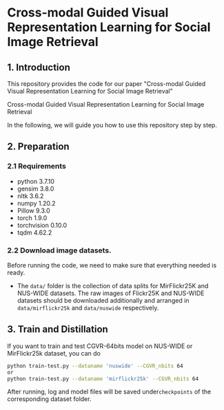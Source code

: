 # Cross-modal Guided Visual Representation Learning for Social Image Retrieval


## 1. Introduction


This repository provides the code for our paper "Cross-modal Guided Visual Representation Learning for Social Image Retrieval"

Cross-modal Guided Visual Representation Learning for Social Image Retrieval


In the following, we will guide you how to use this repository step by step. 

## 2. Preparation

### 2.1 Requirements

- python 3.7.10
- gensim 3.8.0
- nltk 3.6.2
- numpy 1.20.2
- Pillow 9.3.0
- torch 1.9.0
- torchvision 0.10.0
- tqdm 4.62.2


### 2.2 Download image datasets.

Before running the code, we need to make sure that everything needed is ready. 

- The `data/` folder is the collection of data splits for MirFlickr25K and NUS-WIDE datasets. The raw images of Flickr25K and NUS-WIDE datasets should be downloaded additionally and arranged in `data/mirflickr25k` and `data/nuswide` respectively. 
  

## 3. Train and Distillation

If you want to train and test CGVR-64bits model on NUS-WIDE or MirFlickr25k dataset, you can do
```bash
python train-test.py --dataname 'nuswide' --CGVR_nbits 64
or
python train-test.py --dataname 'mirflickr25k' --CGVR_nbits 64
```
After running, log and model files will be saved under`checkpoints` of the corresponding dataset folder.
